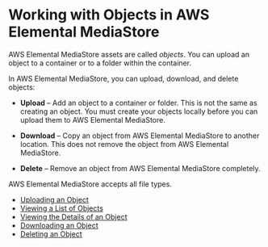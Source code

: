 # Working with Objects in AWS Elemental MediaStore<a name="objects"></a>

AWS Elemental MediaStore assets are called *objects*\. You can upload an object to a container or to a folder within the container\.

In AWS Elemental MediaStore, you can upload, download, and delete objects: 

+ **Upload** – Add an object to a container or folder\. This is not the same as creating an object\. You must create your objects locally before you can upload them to AWS Elemental MediaStore\.

+ **Download** – Copy an object from AWS Elemental MediaStore to another location\. This does not remove the object from AWS Elemental MediaStore\.

+ **Delete** – Remove an object from AWS Elemental MediaStore completely\.

AWS Elemental MediaStore accepts all file types\. 


+ [Uploading an Object](objects-upload.md)
+ [Viewing a List of Objects](objects-view-list.md)
+ [Viewing the Details of an Object](objects-view-details.md)
+ [Downloading an Object](objects-download.md)
+ [Deleting an Object](objects-delete.md)